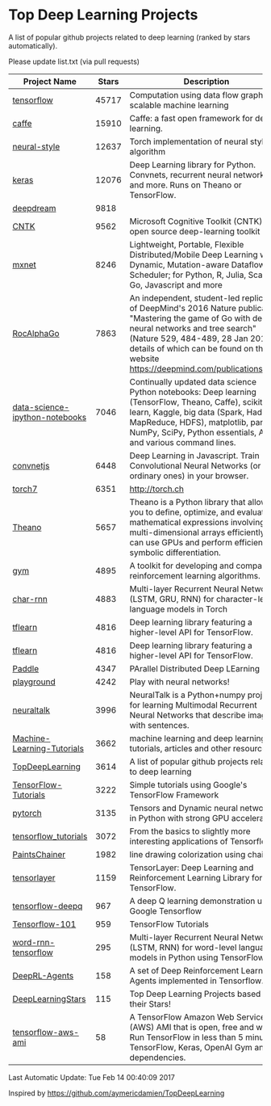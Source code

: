 # Top Deep Learning Projects
A list of popular github projects related to deep learning (ranked by stars automatically).

Please update list.txt (via pull requests)

| Project Name| Stars | Description 
| ------- | ------ | ------  
| [tensorflow](https://github.com/tensorflow/tensorflow) | 45717 | Computation using data flow graphs for scalable machine learning |  
| [caffe](https://github.com/BVLC/caffe) | 15910 | Caffe: a fast open framework for deep learning. |  
| [neural-style](https://github.com/jcjohnson/neural-style) | 12637 | Torch implementation of neural style algorithm |  
| [keras](https://github.com/fchollet/keras) | 12076 | Deep Learning library for Python. Convnets, recurrent neural networks, and more. Runs on Theano or TensorFlow. |  
| [deepdream](https://github.com/google/deepdream) | 9818 |  |  
| [CNTK](https://github.com/Microsoft/CNTK) | 9562 | Microsoft Cognitive Toolkit (CNTK), an open source deep-learning toolkit |  
| [mxnet](https://github.com/dmlc/mxnet) | 8246 | Lightweight, Portable, Flexible Distributed/Mobile Deep Learning with Dynamic, Mutation-aware Dataflow Dep Scheduler; for Python, R, Julia, Scala, Go, Javascript and more |  
| [RocAlphaGo](https://github.com/Rochester-NRT/RocAlphaGo) | 7863 | An independent, student-led replication of DeepMind's 2016 Nature publication, "Mastering the game of Go with deep neural networks and tree search" (Nature 529, 484-489, 28 Jan 2016), details of which can be found on their website https://deepmind.com/publications.html. |  
| [data-science-ipython-notebooks](https://github.com/donnemartin/data-science-ipython-notebooks) | 7046 | Continually updated data science Python notebooks: Deep learning (TensorFlow, Theano, Caffe), scikit-learn, Kaggle, big data (Spark, Hadoop MapReduce, HDFS), matplotlib, pandas, NumPy, SciPy, Python essentials, AWS, and various command lines. |  
| [convnetjs](https://github.com/karpathy/convnetjs) | 6448 | Deep Learning in Javascript. Train Convolutional Neural Networks (or ordinary ones) in your browser. |  
| [torch7](https://github.com/torch/torch7) | 6351 | http://torch.ch |  
| [Theano](https://github.com/Theano/Theano) | 5657 | Theano is a Python library that allows you to define, optimize, and evaluate mathematical expressions involving multi-dimensional arrays efficiently. It can use GPUs and perform efficient symbolic differentiation. |  
| [gym](https://github.com/openai/gym) | 4895 | A toolkit for developing and comparing reinforcement learning algorithms. |  
| [char-rnn](https://github.com/karpathy/char-rnn) | 4883 | Multi-layer Recurrent Neural Networks (LSTM, GRU, RNN) for character-level language models in Torch |  
| [tflearn](https://github.com/tflearn/tflearn) | 4816 | Deep learning library featuring a higher-level API for TensorFlow. |  
| [tflearn](https://github.com/tflearn/tflearn) | 4816 | Deep learning library featuring a higher-level API for TensorFlow. |  
| [Paddle](https://github.com/PaddlePaddle/Paddle) | 4347 | PArallel Distributed Deep LEarning |  
| [playground](https://github.com/tensorflow/playground) | 4242 | Play with neural networks! |  
| [neuraltalk](https://github.com/karpathy/neuraltalk) | 3996 | NeuralTalk is a Python+numpy project for learning Multimodal Recurrent Neural Networks that describe images with sentences. |  
| [Machine-Learning-Tutorials](https://github.com/ujjwalkarn/Machine-Learning-Tutorials) | 3662 | machine learning and deep learning tutorials, articles and other resources  |  
| [TopDeepLearning](https://github.com/aymericdamien/TopDeepLearning) | 3614 | A list of popular github projects related to deep learning |  
| [TensorFlow-Tutorials](https://github.com/nlintz/TensorFlow-Tutorials) | 3222 | Simple tutorials using Google's TensorFlow Framework |  
| [pytorch](https://github.com/pytorch/pytorch) | 3135 | Tensors and Dynamic neural networks in Python  with strong GPU acceleration |  
| [tensorflow_tutorials](https://github.com/pkmital/tensorflow_tutorials) | 3072 | From the basics to slightly more interesting applications of Tensorflow |  
| [PaintsChainer](https://github.com/pfnet/PaintsChainer) | 1982 | line drawing colorization using chainer |  
| [tensorlayer](https://github.com/zsdonghao/tensorlayer) | 1159 | TensorLayer: Deep Learning and Reinforcement Learning Library for TensorFlow. |  
| [tensorflow-deepq](https://github.com/nivwusquorum/tensorflow-deepq) | 967 | A deep Q learning demonstration using Google Tensorflow |  
| [Tensorflow-101](https://github.com/sjchoi86/Tensorflow-101) | 959 | TensorFlow Tutorials |  
| [word-rnn-tensorflow](https://github.com/hunkim/word-rnn-tensorflow) | 295 | Multi-layer Recurrent Neural Networks (LSTM, RNN) for word-level language models in Python using TensorFlow. |  
| [DeepRL-Agents](https://github.com/awjuliani/DeepRL-Agents) | 158 | A set of Deep Reinforcement Learning Agents implemented in Tensorflow. |  
| [DeepLearningStars](https://github.com/hunkim/DeepLearningStars) | 115 | Top Deep Learning Projects based on their Stars! |  
| [tensorflow-aws-ami](https://github.com/ritchieng/tensorflow-aws-ami) | 58 | A TensorFlow Amazon Web Service (AWS) AMI that is open, free and works. Run TensorFlow in less than 5 minutes. TensorFlow, Keras, OpenAI Gym and all dependencies. |  

Last Automatic Update: Tue Feb 14 00:40:09 2017

Inspired by https://github.com/aymericdamien/TopDeepLearning